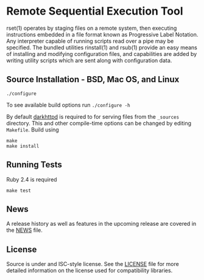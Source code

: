 Remote Sequential Execution Tool
================================

rset(1) operates by staging files on a remote system, then executing
instructions embedded in a file format known as Progressive Label Notation. Any
interpreter capable of running scripts read over a pipe may be specified. The
bundled utilities rinstall(1) and rsub(1) provide an easy means of installing
and modifying configuration files, and capabilities are added by writing
utility scripts which are sent along with configuration data.

Source Installation - BSD, Mac OS, and Linux
--------------------------------------------

    ./configure

To see available build options run `./configure -h`

By default [darkhttpd] is required to for serving files from the `_sources`
directory. This and other compile-time options can be changed by editing
`Makefile`. Build using

    make
    make install

Running Tests
-------------

Ruby 2.4 is required

    make test

News
----

A release history as well as features in the upcoming release are covered in the
[NEWS] file.

License
-------

Source is under and ISC-style license. See the [LICENSE] file for more detailed
information on the license used for compatibility libraries.

[darkhttpd]: https://unix4lyfe.org/darkhttpd/
[NEWS]: http://www.bitbucket.org/eradman/rset/src/default/NEWS
[LICENSE]: http://www.bitbucket.org/eradman/rset/src/default/LICENSE
